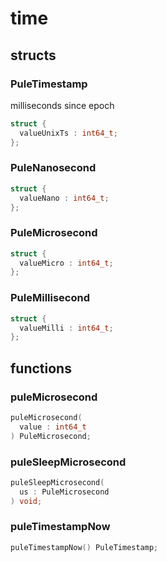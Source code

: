 # time

## structs
### PuleTimestamp
milliseconds since epoch
```c
struct {
  valueUnixTs : int64_t;
};
```
### PuleNanosecond
```c
struct {
  valueNano : int64_t;
};
```
### PuleMicrosecond
```c
struct {
  valueMicro : int64_t;
};
```
### PuleMillisecond
```c
struct {
  valueMilli : int64_t;
};
```

## functions
### puleMicrosecond
```c
puleMicrosecond(
  value : int64_t
) PuleMicrosecond;
```
### puleSleepMicrosecond
```c
puleSleepMicrosecond(
  us : PuleMicrosecond
) void;
```
### puleTimestampNow
```c
puleTimestampNow() PuleTimestamp;
```
